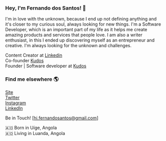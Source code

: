 ### Hey, I'm Fernando dos Santos! 👋
I'm in love with the unknown, because I end up not defining anything and it's closer to my curious soul, always looking for new things. I'm a Software Developer, which is an important part of my life as it helps me create amazing products and services that people love. I am also a writer enthusiast, in this I ended up discovering myself as an entrepreneur and creative. I'm always looking for the unknown and challenges.

Content Creator at [Linkedin](https://fs-s.vercel.app/articles) <br>
Co-founder [Kudos](https://www.kudospaces.co) <br>
Founder | Software developer at [Kudos](https://www.kudospaces.co/) <br>

### Find me elsewhere 🌎

[Site](https://fs-s.vercel.app/) <br>
[Twitter](https://twitter.com/buzzcodets) <br>
[Instagram](https://instagram.com/unclebuzzcode) <br>
[LinkedIn](https://www.linkedin.com/in/buzzcode/) <br>

Be in Touch!
[hi.fernandosantos@gmail.com]

🇦🇴 Born in Uíge, Angola <br>
🇦🇴 Living in Luanda, Angola <br>
